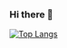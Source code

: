 ### Hi there 👋

[![Top Langs](https://github-readme-stats.vercel.app/api/top-langs/?username=indra-182&layout=compact&theme=react)](https://github.com/indra-182/)

<!--
**indra-182/indra-182** is a ✨ _special_ ✨ repository because its `README.md` (this file) appears on your GitHub profile.

Here are some ideas to get you started:
😄 Hi, My Name is Mahadi Indra
- 🔭 I’m currently working on ...
🌱 I’m currently learning about develop apps with Java
- 👯 I’m looking to collaborate on ...
- 🤔 I’m looking for help with : 
- 💬 Ask me about ...
 📫 U can reach me on :  [Instagram](https://www.instagram.com/mahadindra/) / [Twitter](https://www.twitter.com/vvxmz_/)
- ⚡ Fun fact: ...
-->


